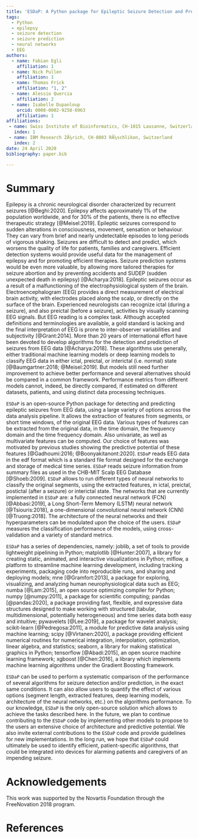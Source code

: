 ```yaml
---
title: 'ESDaP: A Python package for Epileptic Seizure Detection and Prediction from EEG data'
tags:
  - Python
  - epilepsy
  - seizure detection
  - seizure prediction
  - neural networks
  - EEG
authors:
  - name: Fabian Egli
    affiliation: 1
  - name: Nick Pullen
    affiliation: 1
  - name: Thomas Frick
    affiliation: "1, 2"
  - name: Alessio Quercia
    affiliation: 2
  - name: Isabelle Dupanloup
    orcid: 0000-0002-9258-6963
    affiliation: 1
affiliations:
 - name: Swiss Institute of Bioinformatics, CH-1015 Lausanne, Switzerland
   index: 1
 - name: IBM Research ZÃ¼rich, CH-8803 RÃ¼schlikon, Switzerland
   index: 2
date: 24 April 2020
bibliography: paper.bib

---
```


# Summary

Epilepsy is a chronic neurological disorder characterized by recurrent 
seizures [@Beghi:2020]. Epilepsy affects approximately 1% of the population 
worldwide, and for 30% of the patients, there is no effective therapeutic 
strategy [@Meisel:2019].
Epileptic seizures correspond to sudden alterations in consciousness, 
movement, sensation or behaviour. They can vary from brief and nearly 
undetectable episodes to long periods of vigorous shaking. Seizures are 
difficult to detect and predict, which worsens the quality of life for 
patients, families and caregivers.
Efficient detection systems would provide useful data for the management 
of epilepsy and for promoting efficient therapies. Seizure prediction 
systems would be even more valuable, by allowing more tailored therapies 
for seizure abortion and by preventing accidents and SUDEP (sudden unexpected 
death in epilepsy) [@Acharya:2018].
Epileptic seizures occur as a result of a malfunctioning of the 
electrophysiological system of the brain. Electroencephalogram (EEG) 
provides a direct measurement of electrical brain activity, with electrodes 
placed along the scalp, or directly on the surface of the brain. 
Experienced neurologists can recognize ictal (during a seizure), 
and also preictal (before a seizure), activities by visually scanning 
EEG signals. But EEG reading is a complex task. Although accepted 
definitions and terminologies are available, a gold standard is lacking 
and the final interpretation of EEG is prone to inter-observer 
variabilities and subjectivity [@Grant:2014].
More than 20 years of international effort have been devoted to develop 
algorithms for the detection and prediction of seizures from EEG data 
[@Acharya:2018]. These algorithms use generally, either traditional machine 
learning models or deep learning models to classify EEG data in either 
ictal, preictal, or interictal (i.e. normal) state 
[@Baumgartner:2018; @Meisel:2019]. But models still need further improvement 
to achieve better performance and several alternatives should be compared 
in a common framework. Performance metrics from different models cannot, 
indeed, be directly compared, if estimated on different datasets, patients, 
and using distinct data processing techniques.

`ESDaP` is an open-source Python package for detecting and predicting 
epileptic seizures from EEG data, using a large variety of options across the 
data analysis pipeline. It allows the extraction of features from 
segments, or short time windows, of the original EEG data. Various types of 
features can be extracted from the original data, in the time domain, the 
frequency domain and the time frequency domain. Also univariate, as well as 
multivariate features can be computed. Our choice of features was motivated 
by previous studies showing the predictive potential of these features 
[@Gadhoumi:2016; @Boonyakitanont:2020].
`ESDaP` reads EEG data in the edf format which is a standard file format 
designed for the exchange and storage of medical time series. `ESDaP` reads 
seizure information from summary files as used in the CHB-MIT Scalp EEG 
Database [@Shoeb:2009].
`ESDaP` allows to run different types of neural networks to classify 
the original segments, using the extracted features, in ictal, preictal, 
postictal (after a seizure) or interictal state. The networks that are 
currently implemented in `ESDaP` are: a fully connected neural network (FCN) 
[@Abbasi:2019], a Long Short-Term Memory (LSTM) neural network 
[@Tsiouris:2018], a one-dimensional convolutional neural network (CNN) 
[@Truong:2018]. The architecture of the neural networks and their 
hyperparameters can be modulated upon the choice of the users. 
`ESDaP` measures the classification performance of the models, using 
cross-validation and a variety of standard metrics.

`ESDaP` has a series of dependencies, namely: joblib, a set of tools to 
provide lightweight pipelining in Python; matplotlib [@Hunter:2007], a library 
for creating static, animated, and interactive visualizations in Python; 
mlflow, a platform to streamline machine learning development, including 
tracking experiments, packaging code into reproducible runs, and sharing 
and deploying models; mne [@Gramfort:2013], a package for exploring, 
visualizing, and analyzing human neurophysiological data such as EEG; 
numba [@Lam:2015], an open source optimizing compiler for Python; numpy 
[@numpy:2011], a package for scientific computing; pandas [@pandas:2020], 
a package providing fast, flexible, and expressive data structures 
designed to make working with structured (tabular, multidimensional, 
potentially heterogeneous) and time series data both easy and intuitive; 
pywavelets [@Lee:2019], a package for wavelet analysis; scikit-learn 
[@Pedregosa:2011], a module for predictive data analysis using machine 
learning; scipy [@Virtanen:2020], a package providing efficient numerical 
routines for numerical integration, interpolation, optimization, linear 
algebra, and statistics; seaborn, a library for making statistical graphics 
in Python; tensorflow [@Abadi:2015], an open source machine learning 
framework; xgboost [@Chen:2016], a library which implements machine learning 
algorithms under the Gradient Boosting framework.

`ESDaP` can be used to perform a systematic comparison of the performance of 
several algorithms for seizure detection and/or prediction, in the exact same 
conditions. It can also allow users to quantify the effect of various options 
(segment length, extracted features, deep learning models, architecture of 
the neural networks, etc.) on the algorithms performance.
To our knowledge, `ESDaP` is the only open-source solution which allows to 
achieve the tasks described here. In the future, we plan to continue 
contributing to the `ESDaP` code by implementing other models to propose 
to the users an extensive choice of architecture and predictive potential. 
We also invite external contributions to the `ESDaP` code and provide 
guidelines for new implementations.
In the long run, we hope that `ESDaP` could ultimately be used to 
identify efficient, patient-specific algorithms, that could be 
integrated into devices for alarming patients and caregivers of an 
impending seizure.

# Acknowledgements

This work was supported by the Novartis Foundation through the FreeNovation 
2018 program.

# References
